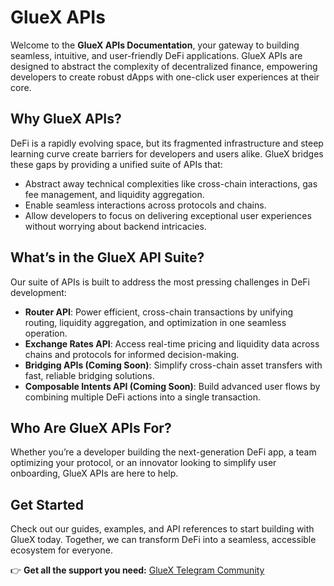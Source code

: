 # GlueX APIs

Welcome to the **GlueX APIs Documentation**, your gateway to building seamless, intuitive, and user-friendly DeFi applications. GlueX APIs are designed to abstract the complexity of decentralized finance, empowering developers to create robust dApps with one-click user experiences at their core.  

## Why GlueX APIs?  
DeFi is a rapidly evolving space, but its fragmented infrastructure and steep learning curve create barriers for developers and users alike. GlueX bridges these gaps by providing a unified suite of APIs that:  
- Abstract away technical complexities like cross-chain interactions, gas fee management, and liquidity aggregation.  
- Enable seamless interactions across protocols and chains.  
- Allow developers to focus on delivering exceptional user experiences without worrying about backend intricacies.  

## What’s in the GlueX API Suite?  
Our suite of APIs is built to address the most pressing challenges in DeFi development:  
- **Router API**: Power efficient, cross-chain transactions by unifying routing, liquidity aggregation, and optimization in one seamless operation.  
- **Exchange Rates API**: Access real-time pricing and liquidity data across chains and protocols for informed decision-making.  
- **Bridging APIs (Coming Soon)**: Simplify cross-chain asset transfers with fast, reliable bridging solutions.  
- **Composable Intents API (Coming Soon)**: Build advanced user flows by combining multiple DeFi actions into a single transaction.  

## Who Are GlueX APIs For?  
Whether you’re a developer building the next-generation DeFi app, a team optimizing your protocol, or an innovator looking to simplify user onboarding, GlueX APIs are here to help.  

## Get Started  
Check out our guides, examples, and API references to start building with GlueX today. Together, we can transform DeFi into a seamless, accessible ecosystem for everyone.  

👉 **Get all the support you need:** [GlueX Telegram Community](https://t.me/GlueXCommunity)  

